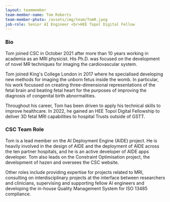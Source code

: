 ```yaml
---
layout: teammember
team-member-name: Tom Roberts
team-member-photo: /assets/img/team/TomR.jpeg
job-role: Senior AI Engineer <br>HEE Topol Digital Fellow
---
```


### Bio
Tom joined CSC in October 2021 after more than 10 years working in academia as an MRI physicist. His Ph.D. was focused 
on the development of novel MR techniques for imaging the cardiovascular system. 

Tom joined King's College London in 
2017 where he specialised developing new methods for imaging the unborn fetus inside the womb. In particular, his work 
focussed on creating three-dimensional representations of the fetal brain and beating fetal heart for the purposes 
of improving the diagnosis of congenital birth abnormalities. 

Throughout his career, Tom has been driven to apply his technical skills to improve healthcare. In 2022, he gained an 
HEE Topol Digital Fellowship to deliver 3D fetal MRI capabilities to hospital Trusts outside of GSTT. 

### CSC Team Role
Tom is a lead member on the AI Deployment Engine (AIDE) project. He is heavily involved in the design of AIDE and the 
deployment of AIDE across the ten partner hospitals, and he is an active developer of AIDE apps developer. Tom also 
leads on the Constraint Optimisation project, the development of hazen and oversees the CSC website.

Other roles include providing expertise for projects related to MRI, consulting on interdisciplinary projects at the 
interface between researchers and clinicians, supervising and supporting fellow AI engineers and developing the 
in-house Quality Management System for ISO 13485 compliance.
